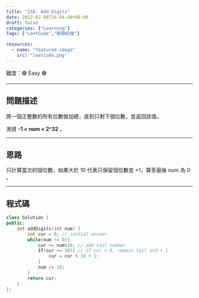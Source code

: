```yaml
---
title: "258. Add Digits"
date: 2022-02-08T16:04:48+08:00
draft: false
categories: ["Learning"]
Tags: ["LeetCode","解題紀錄"]

resources:
  - name: "featured-image"
    src: "leetcode.png"
---
```


難度：🟢 Easy 🟢

---

## 問題描述

將一個正整數的所有位數做加總，直到只剩下個位數，並返回該值。

測資 **-1 < num < 2^32** 。

---

## 思路

只計算當次的個位數，如果大於 10 代表只保留個位數並 +1，算至最後 num 為 0 。

---

## 程式碼

```c++
class Solution {
public:
    int addDigits(int num) {
        int cur = 0; // initial answer
        while(num != 0){
            cur += num%10; // add tail number
            if(cur >= 10){ // if cur > 0, remain tail and + 1
                cur = cur % 10 + 1;
            }
            num /= 10;
        }
        return cur;
    }
};
```
